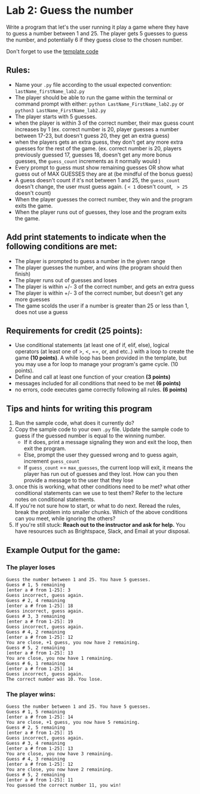 # Lab 2: Guess the number
Write a program that let's the user running it play a game where they have to guess a number between 1 and 25.
The player gets 5 guesses to guess the number, and potentially 6 if they guess close to the chosen number.

Don't forget to use the [template code](https://github.com/prof-legnard/cinf108-fall24/blob/main/lab2/lab2_template.py)

## Rules:
- Name your `.py` file according to the usual expected convention: `lastName_firstName_lab2.py`
- The player should be able to run the game within the terminal or command prompt with either:
       `python LastName_FirstName_lab2.py`  or `python3 LastName_FirstName_lab2.py`
- The player starts with 5 guesses.
- when the player is within 3 of the correct number, their max guess count increases by 1 
  (ex. correct number is 20, player guesses a number between 17-23, but doesn't guess 20, they get an extra guess)
- when the players gets an extra guess, they don't get any more extra guesses for the rest of the game.
  (ex. correct number is 20, players previously guessed 17, guesses 18, doesn't get any more bonus guesses, the `guess_count` increments as it normally would )
- Every prompt to guess must show remaining guesses OR show what guess out of MAX GUESSES they are at (be mindful of the bonus guess)
- A guess doesn't count if it's not between 1 and 25, the `guess_count` doesn't change, the user must guess again. ( `< 1` doesn't count, ` > 25` doesn't count)
- When the player guesses the correct number, they win and the program exits the game.
- When the player runs out of guesses, they lose and the program exits the game.

## Add print statements to indicate when the following conditions are met:
- The player is prompted to guess a number in the given range
- The player guesses the number, and wins (the program should then finish)
- The player runs out of guesses and loses
- The player is within +/- 3 of the correct number, and gets an extra guess
- The player is within +/- 3 of the correct number, but doesn't get any more guesses
- The game scolds the user if a number is greater than 25 or less than 1, does not use a guess

## Requirements for credit **(25 points)**:
- Use conditional statements (at least one of if, elif, else), logical operators (at least one of >, <, ==, or, and etc..) 
    with a loop to create the game **(10 points)**. A while loop has been provided in the template, but you may use a for loop 
    to manage your program's game cycle. (10 points).
- Define and call at least one function of your creation **(3 points)**
- messages included for all conditions that need to be met **(6 points)**
- no errors, code executes game correctly following all rules. **(6 points)**

## Tips and hints for writing this program
1. Run the sample code, what does it currently do?
2. Copy the sample code to your own `.py` file. Update the sample code to guess if the guessed number is equal to the winning number.
   - If it does, print a message signaling they won and exit the loop, then exit the program.
   - Else, prompt the user they guessed wrong and to guess again, increment `guess_count`
   - If `guess_count` == `max_guesses`, the current loop will exit, it means the player has run out of guesses and they lost. How can you then provide a message to the user that they lose
4. once this is working, what other conditions need to be met? what other conditional statements can we use to test them? Refer to the lecture notes on conditional statements.
5. If you're not sure how to start, or what to do next. Reread the rules, break the problem into smaller chunks. Which of the above conditions can you meet, while ignoring the others?
6. If you're still stuck: **Reach out to the instructor and ask for help.** You have resources such as Brightspace, Slack, and Email at your disposal.

## Example Output for the game:

### The player loses
```
Guess the number between 1 and 25. You have 5 guesses.
Guess # 1, 5 remaining 
[enter a # from 1-25]: 3
Guess incorrect, guess again.
Guess # 2, 4 remaining 
[enter a # from 1-25]: 18
Guess incorrect, guess again.
Guess # 3, 3 remaining 
[enter a # from 1-25]: 19
Guess incorrect, guess again.
Guess # 4, 2 remaining 
[enter a # from 1-25]: 12
You are close, +1 guess, you now have 2 remaining.
Guess # 5, 2 remaining 
[enter a # from 1-25]: 13
You are close, you now have 1 remaining.
Guess # 6, 1 remaining 
[enter a # from 1-25]: 14
Guess incorrect, guess again.
The correct number was 10. You lose.
```

### The player wins:
```
Guess the number between 1 and 25. You have 5 guesses.
Guess # 1, 5 remaining 
[enter a # from 1-25]: 14
You are close, +1 guess, you now have 5 remaining.
Guess # 2, 5 remaining 
[enter a # from 1-25]: 15
Guess incorrect, guess again.
Guess # 3, 4 remaining 
[enter a # from 1-25]: 13
You are close, you now have 3 remaining.
Guess # 4, 3 remaining 
[enter a # from 1-25]: 12
You are close, you now have 2 remaining.
Guess # 5, 2 remaining 
[enter a # from 1-25]: 11
You guessed the correct number 11, you win!
```
